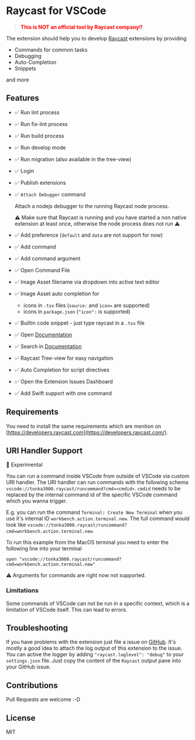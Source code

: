 # Raycast for VSCode

> <span style="color:red; font-weight:bold;">This is NOT an official tool by Raycast company!!</span>

The extension should help you to develop [Raycast](https://raycast.com) extensions by providing

- Commands for common tasks
- Debugging
- Auto-Completion
- Snippets

and more

## Features

- ✅ Run lint process
- ✅ Run fix-lint process
- ✅ Run build process
- ✅ Run develop mode
- ✅ Run migration (also available in the tree-view)
- ✅ Login
- ✅ Publish extensions
- ✅ `Attach Debugger` command

  Attach a nodejs debugger to the running Raycast node process.

  ⚠️ Make sure that Raycast is running and you have started a non native extension at least once, otherwise the node process does not run ⚠️

- ✅ Add preference (`default` and `data` are not support for now)
- ✅ Add command
- ✅ Add command argument
- ✅ Open Command File
- ✅ Image Asset filename via dropdown into active text editor
- ✅ Image Asset auto completion for
  - icons in `.tsx` files (`source:` and `icon=` are supported)
  - icons in `package.json` (`"icon":` is supported)
- ✅ Builtin code snippet - just type raycast in a `.tsx` file
- ✅ Open [Documentation](https://developers.raycast.com)
- ✅ Search in [Documentation](https://developers.raycast.com)
- ✅ Raycast Tree-view for easy navigation
- ✅ Auto Completion for script directives
- ✅ Open the Extension Issues Dashboard
- ✅ Add Swift support with one command

## Requirements

You need to install the same requirements which are mention on [https://developers.raycast.com](https://developers.raycast.com/).

## URI Handler Support

🚧 Experimental

You can run a command inside VSCode from outside of VSCode via custom URI handler.
The URI handler can run commands with the following schema `vscode://tonka3000.raycast/runcommand?cmd=<cmdid>`.
`cmdid` needs to be replaced by the internal command id of the specific VSCode command which you wanna trigger.

E.g. you can run the command `Terminal: Create New Terminal` when you use it's internal ID `workbench.action.terminal.new`.
The full command would look like `vscode://tonka3000.raycast/runcommand?cmd=workbench.action.terminal.new`.

To run this example from the MacOS terminal you need to enter the following line into your terminal

`open "vscode://tonka3000.raycast/runcommand?cmd=workbench.action.terminal.new"`

⚠️ Arguments for commands are right now not supported.

### Limitations

Some commands of VSCode can not be run in a specific context, which is a limitation of VSCode itself.
This can lead to errors.

## Troubleshooting

If you have problems with the extension just file a issue on [GitHub](https://github.com/tonka3000/vscode-raycast/issues). It's mostly a good idea to attach the log output of this extension to the issue. You can active the logger by adding `"raycast.loglevel": "debug"` to your `settings.json` file. Just copy the content of the `Raycast` output pane into your GitHub issue.

## Contributions

Pull Requests are welcome :-D

## License

MIT
